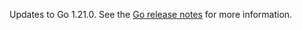 Updates to Go 1.21.0. See the [Go release notes](https://go.dev/doc/devel/release#go1.21) for more information.